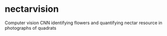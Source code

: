 # nectarvision
Computer vision CNN identifying flowers and quantifying nectar resource in photographs of quadrats
